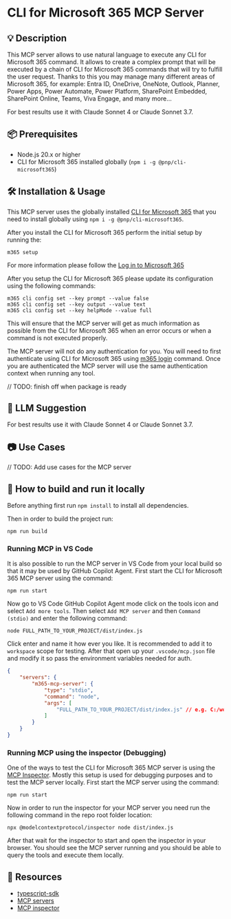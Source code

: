 # CLI for Microsoft 365 MCP Server

## 💡 Description

This MCP server allows to use natural language to execute any CLI for Microsoft 365 command. It allows to create a complex prompt that will be executed by a chain of CLI for Microsoft 365 commands that will try to fulfill the user request. Thanks to this you may manage many different areas of Microsoft 365, for example: Entra ID, OneDrive, OneNote, Outlook, Planner, Power Apps, Power Automate, Power Platform, SharePoint Embedded, SharePoint Online, Teams, Viva Engage, and many more...

For best results use it with Claude Sonnet 4 or Claude Sonnet 3.7.

## 📦 Prerequisites

- Node.js 20.x or higher
- CLI for Microsoft 365 installed globally (`npm i -g @pnp/cli-microsoft365`)

## 🛠️ Installation & Usage

This MCP server uses the globally installed [CLI for Microsoft 365](https://pnp.github.io/cli-microsoft365) that you need to install globally using `npm i -g @pnp/cli-microsoft365`.

After you install the CLI for Microsoft 365 perform the initial setup by running the:

```
m365 setup
```

For more information please follow the [Log in to Microsoft 365](https://pnp.github.io/cli-microsoft365/user-guide/connecting-microsoft-365)

After you setup the CLI for Microsoft 365 please update its configuration using the following commands:

```
m365 cli config set --key prompt --value false
m365 cli config set --key output --value text
m365 cli config set --key helpMode --value full
```

This will ensure that the MCP server will get as much information as possible from the CLI for Microsoft 365 when an error occurs or when a command is not executed properly.

The MCP server will not do any authentication for you. You will need to first authenticate using CLI for Microsoft 365 using [m365 login](https://pnp.github.io/cli-microsoft365/cmd/login) command. Once you are authenticated the MCP server will use the same authentication context when running any tool.

// TODO: finish off when package is ready

## 🧠 LLM Suggestion 

For best results use it with Claude Sonnet 4 or Claude Sonnet 3.7.

## 📷 Use Cases

// TODO: Add use cases for the MCP server

## 🚀 How to build and run it locally

Before anything first run `npm install` to install all dependencies.

Then in order to build the project run:

```
npm run build
```

### Running MCP in VS Code

It is also possible to run the MCP server in VS Code from your local build so that it may be used by GitHub Copilot Agent.
First start the CLI for Microsoft 365 MCP server using the command:

```
npm run start
```

Now go to VS Code GitHub Copilot Agent mode click on the tools icon and select `Add more tools`. Then select `Add MCP server` and then `Command (stdio)` and enter the following command:

```
node FULL_PATH_TO_YOUR_PROJECT/dist/index.js
```

Click enter and name it how ever you like. It is recommended to add it to `workspace` scope for testing. After that open up your `.vscode/mcp.json` file and modify it so pass the environment variables needed for auth.

```json
{
    "servers": {
        "m365-mcp-server": {
            "type": "stdio",
            "command": "node",
            "args": [
                "FULL_PATH_TO_YOUR_PROJECT/dist/index.js" // e.g. C:/workspace/repo/microsoft-365-mcp-server/dist/index.js
            ]
        }
    }
}
```

### Running MCP using the inspector (Debugging)

One of the ways to test the CLI for Microsoft 365 MCP server is using the [MCP Inspector](https://github.com/modelcontextprotocol/inspector). 
Mostly this setup is used for debugging purposes and to test the MCP server locally.
First start the MCP server using the command:

```
npm run start
```

Now in order to run the inspector for your MCP server you need run the following command in the repo root folder location:

```
npx @modelcontextprotocol/inspector node dist/index.js
```

After that wait for the inspector to start and open the inspector in your browser. You should see the MCP server running and you should be able to query the tools and execute them locally.

## 🔗 Resources

- [typescript-sdk](https://github.com/modelcontextprotocol/typescript-sdk/tree/main)
- [MCP servers](https://github.com/modelcontextprotocol/servers?tab=readme-ov-file)
- [MCP inspector](https://github.com/modelcontextprotocol/inspector)

